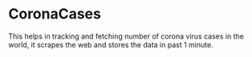 # CoronaCases
This helps in tracking and fetching number of corona virus cases in the world, it scrapes the web and stores the data in past 1 minute.
